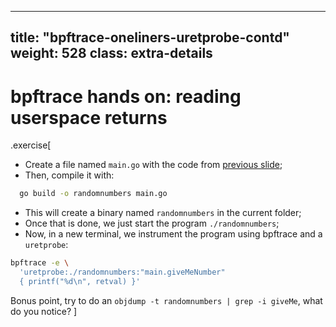 
---
title:  "bpftrace-oneliners-uretprobe-contd"
weight: 528
class: extra-details
---

# bpftrace hands on: reading userspace returns
.exercise[
- Create a file named `main.go` with the code from [previous slide](#bpftrace-oneliners-uretprobe);
- Then, compile it with: 
```bash
  go build -o randomnumbers main.go
```
- This will create a binary named `randomnumbers` in the current folder;
- Once that is done, we just start the program `./randomnumbers`;
- Now, in a new terminal, we instrument the program using bpftrace and a `uretprobe`:

```bash
bpftrace -e \
  'uretprobe:./randomnumbers:"main.giveMeNumber"
  { printf("%d\n", retval) }'
```
Bonus point, try to do an `objdump -t randomnumbers | grep -i giveMe`, what do you notice?
]

